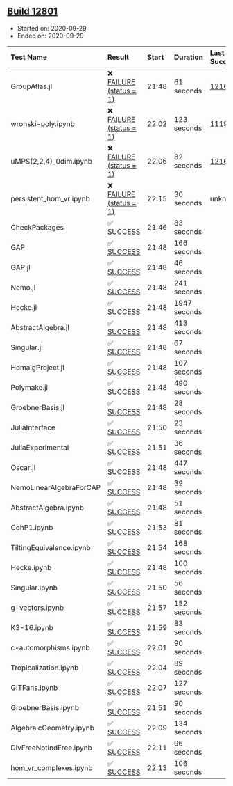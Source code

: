 ## [Build 12801](https://oscarci.mathematik.uni-kl.de/job/oscar/12801/)

* Started on: 2020-09-29
* Ended on: 2020-09-29

| Test Name    | Result | Start | Duration | Last Success | First Failure |
|:-------------|:-------|:------|:---------|:-------------|:--------------|
| GroupAtlas.jl | ❌ [FAILURE (status = 1)](https://oscarci.mathematik.uni-kl.de/job/oscar/12801/artifact/logs/build-12801/GroupAtlas.jl.log) | 21:48 | 61 seconds | [12167](https://oscarci.mathematik.uni-kl.de/job/oscar/12167/) | [12168](https://oscarci.mathematik.uni-kl.de/job/oscar/12168/) |
| wronski-poly.ipynb | ❌ [FAILURE (status = 1)](https://oscarci.mathematik.uni-kl.de/job/oscar/12801/artifact/logs/build-12801/wronski-poly.ipynb.log) | 22:02 | 123 seconds | [11192](https://oscarci.mathematik.uni-kl.de/job/oscar/11192/) | [11193](https://oscarci.mathematik.uni-kl.de/job/oscar/11193/) |
| uMPS(2,2,4)_0dim.ipynb | ❌ [FAILURE (status = 1)](https://oscarci.mathematik.uni-kl.de/job/oscar/12801/artifact/logs/build-12801/uMPS-2-2-4-_0dim.ipynb.log) | 22:06 | 82 seconds | [12167](https://oscarci.mathematik.uni-kl.de/job/oscar/12167/) | [12168](https://oscarci.mathematik.uni-kl.de/job/oscar/12168/) |
| persistent_hom_vr.ipynb | ❌ [FAILURE (status = 1)](https://oscarci.mathematik.uni-kl.de/job/oscar/12801/artifact/logs/build-12801/persistent_hom_vr.ipynb.log) | 22:15 | 30 seconds | unknown | unknown |
| CheckPackages | ✅ [SUCCESS](https://oscarci.mathematik.uni-kl.de/job/oscar/12801/artifact/logs/build-12801/CheckPackages.log) | 21:46 | 83 seconds |  |  |
| GAP | ✅ [SUCCESS](https://oscarci.mathematik.uni-kl.de/job/oscar/12801/artifact/logs/build-12801/GAP.log) | 21:48 | 166 seconds |  |  |
| GAP.jl | ✅ [SUCCESS](https://oscarci.mathematik.uni-kl.de/job/oscar/12801/artifact/logs/build-12801/GAP.jl.log) | 21:48 | 46 seconds |  |  |
| Nemo.jl | ✅ [SUCCESS](https://oscarci.mathematik.uni-kl.de/job/oscar/12801/artifact/logs/build-12801/Nemo.jl.log) | 21:48 | 241 seconds |  |  |
| Hecke.jl | ✅ [SUCCESS](https://oscarci.mathematik.uni-kl.de/job/oscar/12801/artifact/logs/build-12801/Hecke.jl.log) | 21:48 | 1947 seconds |  |  |
| AbstractAlgebra.jl | ✅ [SUCCESS](https://oscarci.mathematik.uni-kl.de/job/oscar/12801/artifact/logs/build-12801/AbstractAlgebra.jl.log) | 21:48 | 413 seconds |  |  |
| Singular.jl | ✅ [SUCCESS](https://oscarci.mathematik.uni-kl.de/job/oscar/12801/artifact/logs/build-12801/Singular.jl.log) | 21:48 | 67 seconds |  |  |
| HomalgProject.jl | ✅ [SUCCESS](https://oscarci.mathematik.uni-kl.de/job/oscar/12801/artifact/logs/build-12801/HomalgProject.jl.log) | 21:48 | 107 seconds |  |  |
| Polymake.jl | ✅ [SUCCESS](https://oscarci.mathematik.uni-kl.de/job/oscar/12801/artifact/logs/build-12801/Polymake.jl.log) | 21:48 | 490 seconds |  |  |
| GroebnerBasis.jl | ✅ [SUCCESS](https://oscarci.mathematik.uni-kl.de/job/oscar/12801/artifact/logs/build-12801/GroebnerBasis.jl.log) | 21:48 | 28 seconds |  |  |
| JuliaInterface | ✅ [SUCCESS](https://oscarci.mathematik.uni-kl.de/job/oscar/12801/artifact/logs/build-12801/JuliaInterface.log) | 21:50 | 23 seconds |  |  |
| JuliaExperimental | ✅ [SUCCESS](https://oscarci.mathematik.uni-kl.de/job/oscar/12801/artifact/logs/build-12801/JuliaExperimental.log) | 21:51 | 36 seconds |  |  |
| Oscar.jl | ✅ [SUCCESS](https://oscarci.mathematik.uni-kl.de/job/oscar/12801/artifact/logs/build-12801/Oscar.jl.log) | 21:48 | 447 seconds |  |  |
| NemoLinearAlgebraForCAP | ✅ [SUCCESS](https://oscarci.mathematik.uni-kl.de/job/oscar/12801/artifact/logs/build-12801/NemoLinearAlgebraForCAP.log) | 21:48 | 39 seconds |  |  |
| AbstractAlgebra.ipynb | ✅ [SUCCESS](https://oscarci.mathematik.uni-kl.de/job/oscar/12801/artifact/logs/build-12801/AbstractAlgebra.ipynb.log) | 21:48 | 51 seconds |  |  |
| CohP1.ipynb | ✅ [SUCCESS](https://oscarci.mathematik.uni-kl.de/job/oscar/12801/artifact/logs/build-12801/CohP1.ipynb.log) | 21:53 | 81 seconds |  |  |
| TiltingEquivalence.ipynb | ✅ [SUCCESS](https://oscarci.mathematik.uni-kl.de/job/oscar/12801/artifact/logs/build-12801/TiltingEquivalence.ipynb.log) | 21:54 | 168 seconds |  |  |
| Hecke.ipynb | ✅ [SUCCESS](https://oscarci.mathematik.uni-kl.de/job/oscar/12801/artifact/logs/build-12801/Hecke.ipynb.log) | 21:48 | 100 seconds |  |  |
| Singular.ipynb | ✅ [SUCCESS](https://oscarci.mathematik.uni-kl.de/job/oscar/12801/artifact/logs/build-12801/Singular.ipynb.log) | 21:50 | 56 seconds |  |  |
| g-vectors.ipynb | ✅ [SUCCESS](https://oscarci.mathematik.uni-kl.de/job/oscar/12801/artifact/logs/build-12801/g-vectors.ipynb.log) | 21:57 | 152 seconds |  |  |
| K3-16.ipynb | ✅ [SUCCESS](https://oscarci.mathematik.uni-kl.de/job/oscar/12801/artifact/logs/build-12801/K3-16.ipynb.log) | 21:59 | 83 seconds |  |  |
| c-automorphisms.ipynb | ✅ [SUCCESS](https://oscarci.mathematik.uni-kl.de/job/oscar/12801/artifact/logs/build-12801/c-automorphisms.ipynb.log) | 22:01 | 90 seconds |  |  |
| Tropicalization.ipynb | ✅ [SUCCESS](https://oscarci.mathematik.uni-kl.de/job/oscar/12801/artifact/logs/build-12801/Tropicalization.ipynb.log) | 22:04 | 89 seconds |  |  |
| GITFans.ipynb | ✅ [SUCCESS](https://oscarci.mathematik.uni-kl.de/job/oscar/12801/artifact/logs/build-12801/GITFans.ipynb.log) | 22:07 | 127 seconds |  |  |
| GroebnerBasis.ipynb | ✅ [SUCCESS](https://oscarci.mathematik.uni-kl.de/job/oscar/12801/artifact/logs/build-12801/GroebnerBasis.ipynb.log) | 21:51 | 90 seconds |  |  |
| AlgebraicGeometry.ipynb | ✅ [SUCCESS](https://oscarci.mathematik.uni-kl.de/job/oscar/12801/artifact/logs/build-12801/AlgebraicGeometry.ipynb.log) | 22:09 | 134 seconds |  |  |
| DivFreeNotIndFree.ipynb | ✅ [SUCCESS](https://oscarci.mathematik.uni-kl.de/job/oscar/12801/artifact/logs/build-12801/DivFreeNotIndFree.ipynb.log) | 22:11 | 96 seconds |  |  |
| hom_vr_complexes.ipynb | ✅ [SUCCESS](https://oscarci.mathematik.uni-kl.de/job/oscar/12801/artifact/logs/build-12801/hom_vr_complexes.ipynb.log) | 22:13 | 106 seconds |  |  |
